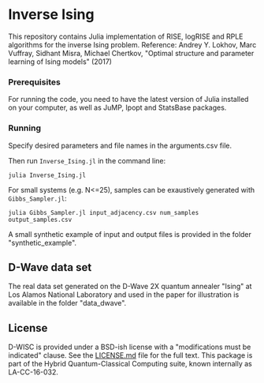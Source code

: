 # Inverse Ising

This repository contains Julia implementation of RISE, logRISE and RPLE algorithms for the inverse Ising problem.
Reference: Andrey Y. Lokhov, Marc Vuffray, Sidhant Misra, Michael Chertkov, "Optimal structure and parameter learning of Ising models" (2017)

### Prerequisites

For running the code, you need to have the latest version of Julia installed on your computer, as well as JuMP, Ipopt and StatsBase packages.

### Running

Specify desired parameters and file names in the arguments.csv file.

Then run `Inverse_Ising.jl` in the command line:

```
julia Inverse_Ising.jl
```

For small systems (e.g. N<=25), samples can be exaustively generated with `Gibbs_Sampler.jl`:

```
julia Gibbs_Sampler.jl input_adjacency.csv num_samples output_samples.csv
```

A small synthetic example of input and output files is provided in the folder "synthetic_example".

## D-Wave data set

The real data set generated on the D-Wave 2X quantum annealer "Ising" at Los Alamos National Laboratory and used in the paper for illustration is available in the folder "data_dwave".

## License

D-WISC is provided under a BSD-ish license with a "modifications must be indicated" clause. See the [LICENSE.md](LICENSE.md) file for the full text. This package is part of the Hybrid Quantum-Classical Computing suite, known internally as LA-CC-16-032.

